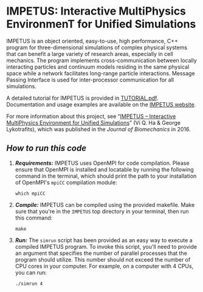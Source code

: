 # **IMPETUS**: **I**nteractive **M**ulti**P**hysics **E**nvironmen**T** for **U**nified **S**imulations

IMPETUS is an object oriented, easy-to-use, high performance, C++ program for three-dimensional simulations of complex physical systems that can benefit a large variety of research areas, especially in cell mechanics. The program implements cross-communication between locally interacting particles and continuum models residing in the same physical space while a network facilitates long-range particle interactions. Message Passing Interface is used for inter-processor communication for all simulations.

A detailed tutorial for IMPETUS is provided in [TUTORIAL.pdf](TUTORIAL.pdf). Documentation and usage examples are available on the [IMPETUS website](http://engr.uconn.edu/~gelyko/impetus.html).

For more information about this project, see “[IMPETUS – Interactive MultiPhysics Environment for Unified Simulations](http://dx.doi.org/10.1016/j.jbiomech.2016.10.042)” (Vi Q. Ha & George Lykotrafits), which was published in the *Journal of Biomechanics* in 2016.

## ***How to run this code***
1. ***Requirements:*** IMPETUS uses OpenMPI for code compilation. Please ensure that OpenMPI is installed and locatable by running the following command in the terminal, which should print the path to your installation of OpenMPI's `mpiCC` compilation module:
    ```
    which mpiCC
    ```

2. ***Compile:*** IMPETUS can be compiled using the provided makefile. Make sure that you're in the `IMPETUS` top directory in your terminal, then run this command:
    ```
    make
    ```

3. ***Run:*** The `simrun` script has been provided as an easy way to execute a compiled IMPETUS program. To invoke this script, you'll need to provide an argument that specifies the number of parallel processes that the program should utilize. This number should not exceed the number of CPU cores in your computer. For example, on a computer with 4 CPUs, you can run:
    ```
    ./simrun 4
    ```
